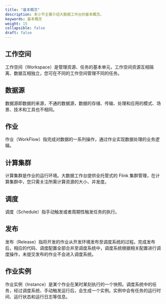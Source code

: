 ```yaml
---
title: "基本概念"
description: 本小节主要介绍大数据工作台的基本概念。 
keywords: 基本概念 
weight: 15
collapsible: false
draft: false
---
```



## 工作空间

工作空间（Workspace）是管理资源、任务的基本单元，工作空间资源互相隔离、数据互相独立，您可在不同的工作空间管理不同的任务。

## 数据源

数据源即数据的来源，不通的数据源，数据的存储、传输、处理和应用的模式、场景、技术和工具也不相同。

## 作业

作业（WorkFlow）指完成对数据的一系列操作，通过作业实现数据处理的业务逻辑。

## 计算集群

计算集群是作业的运行环境。大数据工作台提供全托管式的 Flink 集群管理，在计算集群中，您只需关注所需计算资源的大小、并发度。

## 调度

调度（Schedule）指手动触发或者周期性触发任务的执行。

## 发布

发布（Release）指将开发的作业从开发环境发布至调度系统的过程。完成发布后，相应的代码、调度配置全部合并至调度系统中，调度系统根据相关配置进行调度操作，未提交发布的作业不会进入调度系统。

## 作业实例

作业实例（Instance）是某个作业在某时某刻执行的一个快照。调度系统中的任务，经过调度系统、手动触发运行后，会生成一个实例。实例中会有任务的运行时间、运行状态和运行日志等信息。


